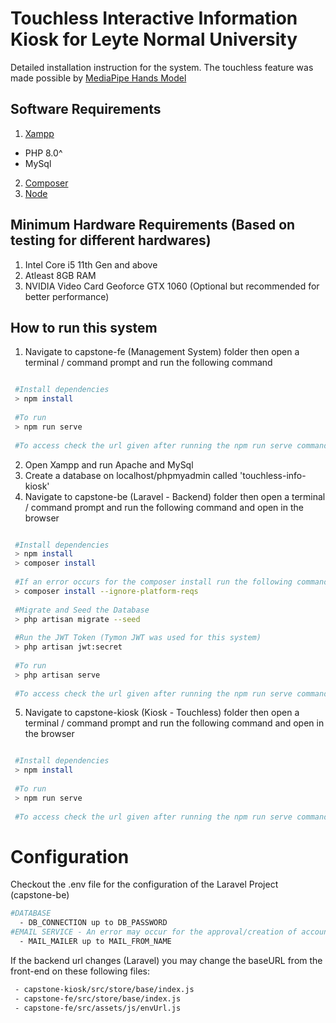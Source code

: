 # Touchless Interactive Information Kiosk for Leyte Normal University

Detailed installation instruction for the system. The touchless feature was made possible by [MediaPipe Hands Model](https://google.github.io/mediapipe/solutions/hands)

## Software Requirements
1. [Xampp](https://www.apachefriends.org/download.html)
 - PHP 8.0^
 - MySql
2. [Composer](https://getcomposer.org/Composer-Setup.exe)
3. [Node](https://nodejs.org/en/download/) 

## Minimum Hardware Requirements (Based on testing for different hardwares)
1. Intel Core i5 11th Gen and above
2. Atleast 8GB RAM
3. NVIDIA Video Card Geoforce GTX 1060 (Optional but recommended for better performance)

## How to run this system
1. Navigate to capstone-fe (Management System) folder then open a terminal / command prompt and run the following command
```bash

 #Install dependencies
 > npm install
 
 #To run
 > npm run serve
 
 #To access check the url given after running the npm run serve command
```
2. Open Xampp and run Apache and MySql
3. Create a database on localhost/phpmyadmin called 'touchless-info-kiosk'
4. Navigate to capstone-be (Laravel - Backend) folder then open a terminal / command prompt and run the following command and open in the browser 
```bash

 #Install dependencies
 > npm install
 > composer install 
 
 #If an error occurs for the composer install run the following command
 > composer install --ignore-platform-reqs
 
 #Migrate and Seed the Database
 > php artisan migrate --seed
 
 #Run the JWT Token (Tymon JWT was used for this system)
 > php artisan jwt:secret
 
 #To run
 > php artisan serve
 
 #To access check the url given after running the npm run serve command and open in the browser
```
5. Navigate to capstone-kiosk (Kiosk - Touchless) folder then open a terminal / command prompt and run the following command and open in the browser 
```bash

 #Install dependencies
 > npm install
 
 #To run
 > npm run serve
 
 #To access check the url given after running the npm run serve command and open in the browser
```

# Configuration
Checkout the .env file for the configuration of the Laravel Project (capstone-be)
```bash
#DATABASE
  - DB_CONNECTION up to DB_PASSWORD
#EMAIL SERVICE - An error may occur for the approval/creation of account if this was not set properly
  - MAIL_MAILER up to MAIL_FROM_NAME
```
	  
If the backend url changes (Laravel) you may change the baseURL from the front-end on these following files:
```bash
 - capstone-kiosk/src/store/base/index.js
 - capstone-fe/src/store/base/index.js
 - capstone-fe/src/assets/js/envUrl.js
```